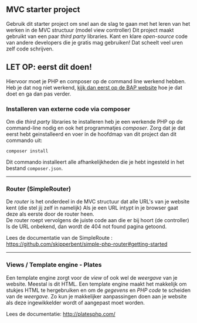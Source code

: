 ## MVC starter project

Gebruik dit starter project om snel aan de slag te gaan met het leren van het werken in de MVC structuur (model view controller)
Dit project maakt gebruikt van een paar *third party* libraries. Kant en klare *open-source* code van andere developers die je gratis mag gebruiken! Dat scheelt veel uren zelf code schrijven.

## LET OP: eerst dit doen!

Hiervoor moet je PHP en composer op de command line werkend hebben. 
Heb je dat nog niet werkend, [kijk dan eerst op de BAP website](http://bap.mediadeveloper.amsterdam/md1/periode-4/opdrachten/) hoe je dat doet en ga dan pas verder.

### Installeren van externe code via composer
Om die *third party* libraries te installeren heb je een werkende PHP op de command-line nodig en ook het programmatjes *composer*.
Zorg dat je dat eerst hebt geinstalleerd en voer in de hoofdmap van dit project dan dit commando uit:  

```composer install```

Dit commando installeert alle afhankelijkheden die je hebt ingesteld in het bestand ```composer.json```.
 
---

### Router (SimpleRouter)
De *router* is het onderdeel in de MVC structuur dat alle URL's van je website kent (die stel jij zelf in namelijk) 
Als je een URL intypt in je browser gaat deze als eerste door de router heen.  
De router roept vervolgens de juiste code aan die er bij hoort (de controller) 
Is de URL onbekend, dan wordt de 404 not found pagina getoond.  

Lees de documentatie van de SimpleRoute : https://github.com/skipperbent/simple-php-router#getting-started

---

### Views / Template engine - Plates
Een template engine zorgt voor de *view* of ook wel de *weergave* van je website. Meestal is dit HTML.
Een template engine maakt het makkelijk om stukjes HTML te hergebruiken en om de *gegevens* en *PHP code* te scheiden van de *weergave*.
Zo kun je makkelijker aanpassingen doen aan je website als deze ingewikkelder wordt of aangepast moet worden.
  
Lees de documentatie: http://platesphp.com/
 
 
 